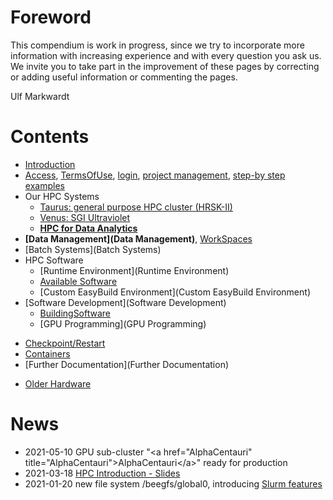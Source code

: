 # Foreword

This compendium is work in progress, since we try to incorporate more
information with increasing experience and with every question you ask
us. We invite you to take part in the improvement of these pages by
correcting or adding useful information or commenting the pages.

Ulf Markwardt

# Contents

-   [Introduction](Introduction)
-   [Access](Access), [TermsOfUse](TermsOfUse), [login](Login), [project
    management](ProjectManagement), [ step-by step
    examples](StepByStepTaurus)
-   Our HPC Systems
    -   [Taurus: general purpose HPC cluster (HRSK-II)](SystemTaurus)
    -   [Venus: SGI Ultraviolet](SystemVenus)
    -   **[HPC for Data Analytics](HPCDA)**
-   **[Data Management](Data Management)**, [WorkSpaces](WorkSpaces)
-   [Batch Systems](Batch Systems)
-   HPC Software
    -   [Runtime Environment](Runtime Environment)
    -   [Available Software](Applications)
    -   [Custom EasyBuild Environment](Custom EasyBuild Environment)
-   [Software Development](Software Development)
    -   [BuildingSoftware](BuildingSoftware)
    -   [GPU Programming](GPU Programming)

<!-- -->

-   [Checkpoint/Restart](CheckpointRestart)
-   [Containers](Containers)
-   [Further Documentation](Further Documentation)

<!-- -->

-   [Older Hardware](Hardware)

# News

-   2021-05-10 GPU sub-cluster "\<a href="AlphaCentauri"
    title="AlphaCentauri">AlphaCentauri\</a>" ready for production
-   2021-03-18 [HPC Introduction -
    Slides](%ATTACHURL%/HPC-Introduction.pdf)
-   2021-01-20 new file system /beegfs/global0, introducing [Slurm
    features](Slurmfeatures)
